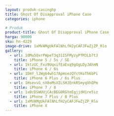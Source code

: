 ```yaml
---
layout: produk-casinghp
title: Ghost Of Disapproval iPhone Case
categories: iphone

# Produk
product-title: Ghost Of Disapproval iPhone Case
harga: 90000
sku: hn-4229
image-drive: 1xMVAMgUkFAlNhLfH2yCAFJFwZjZP_Rlo
gallery:
  - url: 1OMu5OxrPWpeT3q31ISFMyzyPfM3Lb7tJ
    title: iPhone 5 / 5s / SE
  - url: 1ktzUC_Fxz9UqxifEaExq9gGgLDyJAhmN
    title: iPhone 6 / 6s
  - url: 1DmY_lJWg64wh17ApmsezQYctKoTh6bPi
    title: iPhone 6 Plus / 6s Plus
  - url: 1HsevsG_nX8oMsXILSHJEnkRSmyqXhQPm
    title: iPhone 7 / 8
  - url: 1xBcDSWUUjCAcBEGORGYeEgjjdH1re5iz
    title: iPhone 7 Plus / 8 Plus
  - url: 1xMVAMgUkFAlNhLfH2yCAFJFwZjZP_Rlo
    title: iPhone X
---
```

